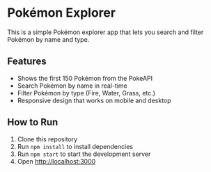 # Pokémon Explorer

This is a simple Pokémon explorer app that lets you search and filter Pokémon by name and type.

## Features

- Shows the first 150 Pokémon from the PokeAPI
- Search Pokémon by name in real-time
- Filter Pokémon by type (Fire, Water, Grass, etc.)
- Responsive design that works on mobile and desktop

## How to Run

1. Clone this repository
2. Run `npm install` to install dependencies
3. Run `npm start` to start the development server
4. Open [http://localhost:3000](http://localhost:3000)